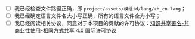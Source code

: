 - [ ] 我已经检查文件路径正确，即 `project/assets/模组id/lang/zh_cn.lang`；
- [ ] 我已经确定语言文件名大小写正确，所有的语言文件全为小写；
- [ ] 我已经阅读相关协议，同意对于本项目的贡献的许可协议：[知识共享署名-非商业性使用-相同方式共享 4.0 国际许可协议](https://github.com/CFPAOrg/Minecraft-Mod-Language-Package/blob/1.10.2/LICENSE)
